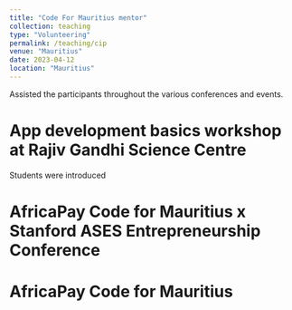 ```yaml
---
title: "Code For Mauritius mentor"
collection: teaching
type: "Volunteering"
permalink: /teaching/cip
venue: "Mauritius"
date: 2023-04-12
location: "Mauritius"
---
```

Assisted the participants throughout the various conferences and events.

App development basics workshop at Rajiv Gandhi Science Centre
======
Students were introduced 


AfricaPay Code for Mauritius  x Stanford ASES Entrepreneurship Conference
======


AfricaPay Code for Mauritius
======
